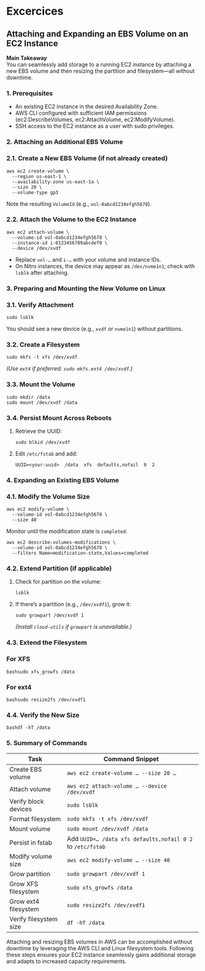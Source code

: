# Excercices

## Attaching and Expanding an EBS Volume on an EC2 Instance <a href="#hands-on-lab-attaching-and-expanding-an-ebs-volume" id="hands-on-lab-attaching-and-expanding-an-ebs-volume"></a>

**Main Takeaway**\
You can seamlessly add storage to a running EC2 instance by attaching a new EBS volume and then resizing the partition and filesystem—all without downtime.

### 1. Prerequisites <a href="#id-1-prerequisites" id="id-1-prerequisites"></a>

* An existing EC2 instance in the desired Availability Zone.
* AWS CLI configured with sufficient IAM permissions (ec2:DescribeVolumes, ec2:AttachVolume, ec2:ModifyVolume).
* SSH access to the EC2 instance as a user with sudo privileges.

### 2. Attaching an Additional EBS Volume <a href="#id-2-attaching-an-additional-ebs-volume" id="id-2-attaching-an-additional-ebs-volume"></a>

### 2.1. Create a New EBS Volume (if not already created)

```
aws ec2 create-volume \
  --region us-east-1 \
  --availability-zone us-east-1a \
  --size 20 \
  --volume-type gp3
```

Note the resulting `VolumeId` (e.g., `vol-0abcd1234efgh5678`).

### 2.2. Attach the Volume to the EC2 Instance

```
aws ec2 attach-volume \
  --volume-id vol-0abcd1234efgh5678 \
  --instance-id i-0123456789abcdef0 \
  --device /dev/xvdf
```

* Replace `vol-…` and `i-…` with your volume and instance IDs.
* On Nitro instances, the device may appear as `/dev/nvme1n1`; check with `lsblk` after attaching.

### 3. Preparing and Mounting the New Volume on Linux <a href="#id-3-preparing-and-mounting-the-new-volume-on-linux" id="id-3-preparing-and-mounting-the-new-volume-on-linux"></a>

### 3.1. Verify Attachment

```
sudo lsblk
```

You should see a new device (e.g., `xvdf` or `nvme1n1`) without partitions.

### 3.2. Create a Filesystem

```
sudo mkfs -t xfs /dev/xvdf
```

_(Use `ext4` if preferred: `sudo mkfs.ext4 /dev/xvdf`.)_

### 3.3. Mount the Volume

```
sudo mkdir /data
sudo mount /dev/xvdf /data
```

### 3.4. Persist Mount Across Reboots

1.  Retrieve the UUID:

    ```
    sudo blkid /dev/xvdf
    ```
2.  Edit `/etc/fstab` and add:

    ```
    UUID=<your-uuid>  /data  xfs  defaults,nofail  0  2
    ```

### 4. Expanding an Existing EBS Volume <a href="#id-4-expanding-an-existing-ebs-volume" id="id-4-expanding-an-existing-ebs-volume"></a>

### 4.1. Modify the Volume Size

```
aws ec2 modify-volume \
  --volume-id vol-0abcd1234efgh5678 \
  --size 40
```

Monitor until the modification state is `completed`:

```
aws ec2 describe-volumes-modifications \
  --volume-id vol-0abcd1234efgh5678 \
  --filters Name=modification-state,Values=completed
```

### 4.2. Extend Partition (if applicable)

1.  Check for partition on the volume:

    ```
    lsblk
    ```
2.  If there’s a partition (e.g., `/dev/xvdf1`), grow it:

    ```
    sudo growpart /dev/xvdf 1
    ```

    _(Install `cloud-utils` if `growpart` is unavailable.)_

### 4.3. Extend the Filesystem

### For XFS

```
bashsudo xfs_growfs /data
```

### For ext4

```
bashsudo resize2fs /dev/xvdf1
```

### 4.4. Verify the New Size

```
bashdf -hT /data
```

### 5. Summary of Commands <a href="#id-5-summary-of-commands" id="id-5-summary-of-commands"></a>

| Task                   | Command Snippet                                            |
| ---------------------- | ---------------------------------------------------------- |
| Create EBS volume      | `aws ec2 create-volume … --size 20 …`                      |
| Attach volume          | `aws ec2 attach-volume … --device /dev/xvdf`               |
| Verify block devices   | `sudo lsblk`                                               |
| Format filesystem      | `sudo mkfs -t xfs /dev/xvdf`                               |
| Mount volume           | `sudo mount /dev/xvdf /data`                               |
| Persist in fstab       | Add `UUID=… /data xfs defaults,nofail 0 2` to `/etc/fstab` |
| Modify volume size     | `aws ec2 modify-volume … --size 40`                        |
| Grow partition         | `sudo growpart /dev/xvdf 1`                                |
| Grow XFS filesystem    | `sudo xfs_growfs /data`                                    |
| Grow ext4 filesystem   | `sudo resize2fs /dev/xvdf1`                                |
| Verify filesystem size | `df -hT /data`                                             |

Attaching and resizing EBS volumes in AWS can be accomplished without downtime by leveraging the AWS CLI and Linux filesystem tools. Following these steps ensures your EC2 instance seamlessly gains additional storage and adapts to increased capacity requirements.
